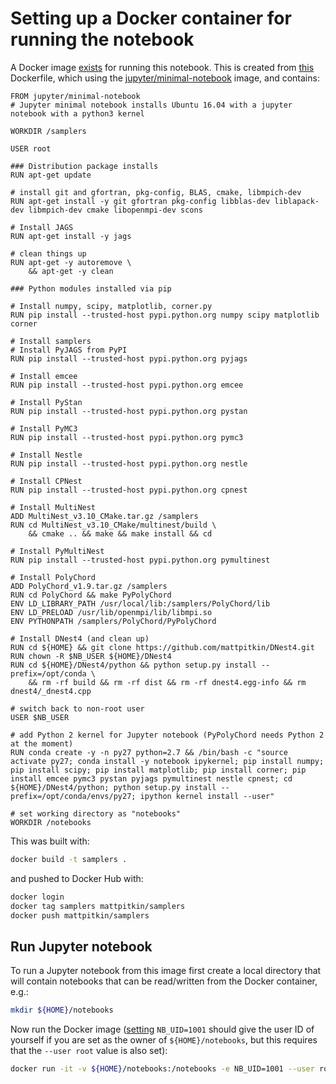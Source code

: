 # Setting up a Docker container for running the notebook

A Docker image [exists](https://hub.docker.com/r/mattpitkin/samplers/) for running this notebook. This is created from
[this](Dockerfile) Dockerfile, which using the [jupyter/minimal-notebook](https://github.com/jupyter/docker-stacks/tree/master/minimal-notebook) image, and contains:

```
FROM jupyter/minimal-notebook
# Jupyter minimal notebook installs Ubuntu 16.04 with a jupyter notebook with a python3 kernel

WORKDIR /samplers

USER root

### Distribution package installs
RUN apt-get update

# install git and gfortran, pkg-config, BLAS, cmake, libmpich-dev
RUN apt-get install -y git gfortran pkg-config libblas-dev liblapack-dev libmpich-dev cmake libopenmpi-dev scons

# Install JAGS
RUN apt-get install -y jags

# clean things up
RUN apt-get -y autoremove \
    && apt-get -y clean

### Python modules installed via pip

# Install numpy, scipy, matplotlib, corner.py
RUN pip install --trusted-host pypi.python.org numpy scipy matplotlib corner

# Install samplers
# Install PyJAGS from PyPI
RUN pip install --trusted-host pypi.python.org pyjags

# Install emcee
RUN pip install --trusted-host pypi.python.org emcee

# Install PyStan
RUN pip install --trusted-host pypi.python.org pystan

# Install PyMC3
RUN pip install --trusted-host pypi.python.org pymc3

# Install Nestle
RUN pip install --trusted-host pypi.python.org nestle

# Install CPNest
RUN pip install --trusted-host pypi.python.org cpnest

# Install MultiNest 
ADD MultiNest_v3.10_CMake.tar.gz /samplers
RUN cd MultiNest_v3.10_CMake/multinest/build \
    && cmake .. && make && make install && cd

# Install PyMultiNest
RUN pip install --trusted-host pypi.python.org pymultinest

# Install PolyChord
ADD PolyChord_v1.9.tar.gz /samplers
RUN cd PolyChord && make PyPolyChord
ENV LD_LIBRARY_PATH /usr/local/lib:/samplers/PolyChord/lib
ENV LD_PRELOAD /usr/lib/openmpi/lib/libmpi.so
ENV PYTHONPATH /samplers/PolyChord/PyPolyChord

# Install DNest4 (and clean up)
RUN cd ${HOME} && git clone https://github.com/mattpitkin/DNest4.git
RUN chown -R $NB_USER ${HOME}/DNest4
RUN cd ${HOME}/DNest4/python && python setup.py install --prefix=/opt/conda \
    && rm -rf build && rm -rf dist && rm -rf dnest4.egg-info && rm dnest4/_dnest4.cpp

# switch back to non-root user
USER $NB_USER

# add Python 2 kernel for Jupyter notebook (PyPolyChord needs Python 2 at the moment)
RUN conda create -y -n py27 python=2.7 && /bin/bash -c "source activate py27; conda install -y notebook ipykernel; pip install numpy; pip install scipy; pip install matplotlib; pip install corner; pip install emcee pymc3 pystan pyjags pymultinest nestle cpnest; cd ${HOME}/DNest4/python; python setup.py install --prefix=/opt/conda/envs/py27; ipython kernel install --user"

# set working directory as "notebooks"
WORKDIR /notebooks
```

This was built with:

```bash
docker build -t samplers .
```

and pushed to Docker Hub with:

```bash
docker login
docker tag samplers mattpitkin/samplers
docker push mattpitkin/samplers
```

## Run Jupyter notebook

To run a Jupyter notebook from this image first create a local directory that will contain notebooks that can be
read/written from the Docker container, e.g.:

```bash
mkdir ${HOME}/notebooks
```

Now run the Docker image ([setting](https://github.com/jupyter/docker-stacks/tree/master/minimal-notebook#docker-options) `NB_UID=1001` should give the user ID of yourself if you are set as the owner of `${HOME}/notebooks`, but this requires that the `--user root` value is also set):

```bash
docker run -it -v ${HOME}/notebooks:/notebooks -e NB_UID=1001 --user root --rm -p 8888:8888 mattpitkin/samplers:latest
```
